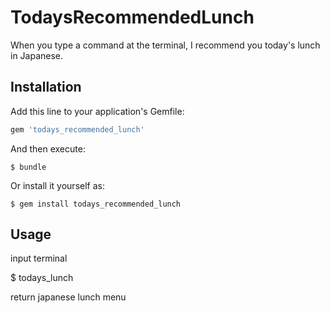 # TodaysRecommendedLunch

When you type a command at the terminal, I recommend you today's lunch in Japanese.

## Installation

Add this line to your application's Gemfile:

```ruby
gem 'todays_recommended_lunch'
```

And then execute:

    $ bundle

Or install it yourself as:

    $ gem install todays_recommended_lunch

## Usage

input terminal

$ todays_lunch

return japanese lunch menu
